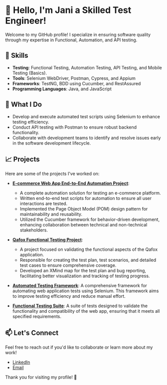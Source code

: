 # 👋 Hello, I'm Jani a Skilled Test Engineer!

Welcome to my GitHub profile! I specialize in ensuring software quality through my expertise in Functional, Automation, and API testing.

## 🔧 Skills

- **Testing**: Functional Testing, Automation Testing, API Testing, and Mobile Testing (Basics).
- **Tools**: Selenium WebDriver, Postman, Cypress, and Appium
- **Frameworks**: TestNG, BDD using Cucumber, and RestAssured
- **Programming Languages**: Java, and JavaScript

## 🌟 What I Do

- Develop and execute automated test scripts using Selenium to enhance testing efficiency.
- Conduct API testing with Postman to ensure robust backend functionality.
- Collaborate with development teams to identify and resolve issues early in the software development lifecycle.

## 📈 Projects

Here are some of the projects I've worked on:

- **[E-commerce Web App End-to-End Automation Project](https://github.com/Ahamadjanishaik/Naaptol_Automation)**: 
  - A complete automation solution for testing an e-commerce platform.
  - Written end-to-end test scripts for automation to ensure all user interactions are tested.
  - Implemented the Page Object Model (POM) design pattern for maintainability and reusability.
  - Utilized the Cucumber framework for behavior-driven development, enhancing collaboration between technical and non-technical stakeholders.

- **[Qafox Functional Testing Project](https://github.com/Ahamadjanishaik/Functional_Testing_project)**: 
  - A project focused on validating the functional aspects of the Qafox application.
  - Responsible for creating the test plan, test scenarios, and detailed test cases to ensure comprehensive coverage.
  - Developed an XMind map for the test plan and bug reporting, facilitating better visualization and tracking of testing progress.

- **[Automated Testing Framework](https://github.com/Ahamadjanishaik/Naaptol_Automation.git)**: A comprehensive framework for automating web application tests using Selenium. This framework aims to improve testing efficiency and reduce manual effort.

- **[Functional Testing Suite](https://github.com/Ahamadjanishaik/Functional_Testing_project.git)**: A suite of tests designed to validate the functionality and compatibility of the web app, ensuring that it meets all specified requirements.

## 📫 Let's Connect

Feel free to reach out if you'd like to collaborate or learn more about my work!

- [LinkedIn](https://www.linkedin.com/in/jani-shaik-3a89b9274/)
- [Email](shaikahamadjani4@gmail.com)

Thank you for visiting my profile! 🚀
